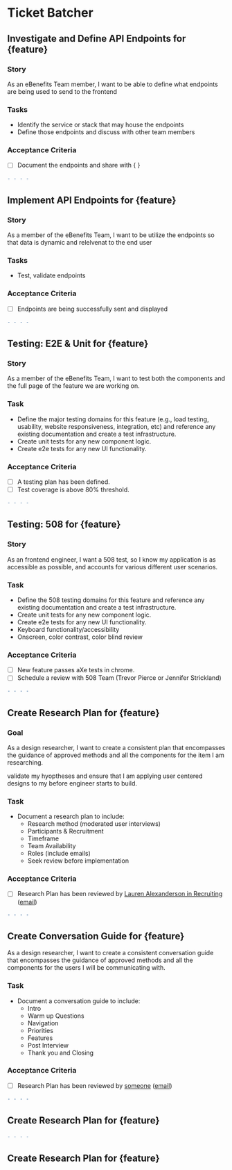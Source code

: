 # Ticket Batcher

## Investigate and Define API Endpoints for {feature}
### Story
As an eBenefits Team member, I want to be able to define what endpoints are being used to send to the frontend

### Tasks
- Identify the service or stack that may house the endpoints
- Define those endpoints and discuss with other team members

### Acceptance Criteria
- [ ] Document the endpoints and share with { }
```diff
- - - -
```
## Implement API Endpoints for {feature}
### Story
As a member of the eBenefits Team, I want to be utilize the endpoints so that data is dynamic and relelvenat to the end user

### Tasks
- Test, validate endpoints

### Acceptance Criteria
- [ ] Endpoints are being successfully sent and displayed
```diff
- - - -
```
## Testing: E2E & Unit for {feature}
### Story
As a member of the eBenefits Team, I want to test both the components and the full page of the feature we are working on.

### Task
- Define the major testing domains for this feature (e.g., load testing, usability, website responsiveness, integration, etc) and reference any existing documentation and create a test infrastructure.
- Create unit tests for any new component logic.
- Create e2e tests for any new UI functionality. 

### Acceptance Criteria
- [ ] A testing plan has been defined.
- [ ] Test coverage is above 80% threshold.
```diff
- - - -
```
## Testing: 508 for {feature}
### Story
As an frontend engineer, I want a 508 test, so I know my application is as accessible as possible, and accounts for various different user scenarios. 

### Task
- Define the 508 testing domains for this feature and reference any existing documentation and create a test infrastructure.
- Create unit tests for any new component logic.
- Create e2e tests for any new UI functionality. 
- Keyboard functionality/accessibility
- Onscreen, color contrast, color blind review

### Acceptance Criteria
- [ ] New feature passes aXe tests in chrome.
- [ ] Schedule a review with 508 Team (Trevor Pierce or Jennifer Strickland) 

```diff
- - - -
```
## Create Research Plan for {feature}
### Goal
As a design researcher, I want to create a consistent plan that encompasses the guidance of approved methods and all the components for the item I am researching.

validate my hyoptheses and ensure that I am applying user centered designs to my before engineer starts to build. 

### Task
- Document a research plan to include:
  - Research method (moderated user interviews)
  - Participants & Recruitment
  - Timeframe
  - Team Availability
  - Roles (include emails)
  - Seek review before implementation
  
### Acceptance Criteria
- [ ] Research Plan has been reviewed by [Lauren Alexanderson in Recruiting](https://dsva.slack.com/team/U772MC9BQ) ([email](mailto:lauren.alexanderson@va.gov))

```diff
- - - -
```
## Create Conversation Guide for {feature}
As a design researcher, I want to create a consistent conversation guide that encompasses the guidance of approved methods and all the components for the users I will be communicating with.

### Task
- Document a conversation guide to include:
  - Intro
  - Warm up Questions
  - Navigation
  - Priorities
  - Features
  - Post Interview
  - Thank you and Closing
  
### Acceptance Criteria
- [ ] Research Plan has been reviewed by [someone](#) ([email](mailto:#))
```diff
- - - -
```
## Create Research Plan for {feature}

```diff
- - - -
```
## Create Research Plan for {feature}
